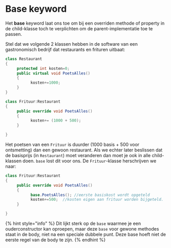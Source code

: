 # Base keyword

Het **base** keyword laat ons toe om bij een overriden methode of property in de child-klasse toch te verplichten om de parent-implementatie toe te passen.

Stel dat we volgende 2 klassen hebben in de software van een gastronomisch bedrijf dat restaurants en frituren uitbaat:

```csharp
class Restaurant
{
     protected int kosten=0;
     public virtual void PoetsAlles()
     {
           kosten+=1000;
     }
}

class Frituur:Restaurant
{
     public override void PoetsAlles()
     {
           kosten+= (1000 + 500);
     }

}
```

Het poetsen van een `Frituur` is duurder \(1000 basis + 500 voor ontsmetting\) dan een gewoon restaurant. Als we echter later beslissen dat de basisprijs \(in `Restaurant`\) moet veranderen dan moet je ook in alle child-klassen doen. `base` lost dit voor ons. De `Frituur`-klasse herschrijven we naar:

```csharp
class Frituur:Restaurant
{
     public override void PoetsAlles()
     {
           base.PoetsAlles(); //eerste basiskost wordt opgeteld
           kosten+=500;  //kosten eigen aan frituur worden bijgeteld.
     }

}
```

{% hint style="info" %}
Dit lijkt sterk op de `base` waarmee je een ouderconstructor kan oproepen, maar deze `base` voor gewone methodes staat in de body, niet na een speciale dubbele punt. Deze base hoeft niet de eerste regel van de body te zijn.
{% endhint %}


